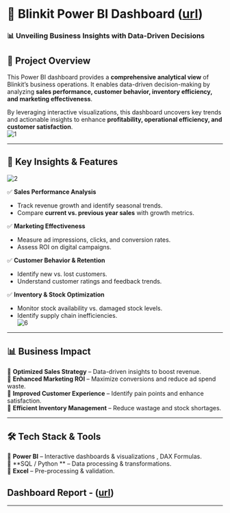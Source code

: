 # 🚀 Blinkit Power BI Dashboard  ([url](https://analystanirudh.github.io/BLINKIT-DASHBOARD/))

### 📊 **Unveiling Business Insights with Data-Driven Decisions**  

## 📌 **Project Overview**  
This Power BI dashboard provides a **comprehensive analytical view** of Blinkit’s business operations. It enables data-driven decision-making by analyzing **sales performance, customer behavior, inventory efficiency, and marketing effectiveness**.  

By leveraging interactive visualizations, this dashboard uncovers key trends and actionable insights to enhance **profitability, operational efficiency, and customer satisfaction**.  
![1](https://github.com/user-attachments/assets/b666bd21-7505-41aa-a092-4078fe2a1694)

---

## 🎯 **Key Insights & Features**  
![2](https://github.com/user-attachments/assets/8f1f0b9c-c106-447e-a2ef-866b2647ff1a)

✅ **Sales Performance Analysis**  
- Track revenue growth and identify seasonal trends.  
- Compare **current vs. previous year sales** with growth metrics.  

✅ **Marketing Effectiveness**  
- Measure ad impressions, clicks, and conversion rates.  
- Assess ROI on digital campaigns.  

✅ **Customer Behavior & Retention**  
- Identify new vs. lost customers.  
- Understand customer ratings and feedback trends.  

✅ **Inventory & Stock Optimization**  
- Monitor stock availability vs. damaged stock levels.  
- Identify supply chain inefficiencies.  
![6](https://github.com/user-attachments/assets/462ba363-b070-4c7a-9347-5a55ae5df4d3)

---

## 📊 **Business Impact**  
🔹 **Optimized Sales Strategy** – Data-driven insights to boost revenue.  
🔹 **Enhanced Marketing ROI** – Maximize conversions and reduce ad spend waste.  
🔹 **Improved Customer Experience** – Identify pain points and enhance satisfaction.  
🔹 **Efficient Inventory Management** – Reduce wastage and stock shortages.  

---

## 🛠 **Tech Stack & Tools**  
🔹 **Power BI** – Interactive dashboards & visualizations , DAX Formulas.  
🔹 **SQL / Python ** – Data processing & transformations.  
🔹 **Excel** – Pre-processing & validation.  

## **Dashboard Report -** ([url](https://analystanirudh.github.io/BLINKIT-DASHBOARD/))

---

